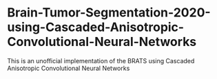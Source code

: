 # Brain-Tumor-Segmentation-2020-using-Cascaded-Anisotropic-Convolutional-Neural-Networks
This is an unofficial implementation of the BRATS using Cascaded Anisotropic Convolutional Neural Networks
